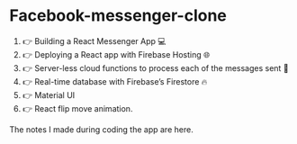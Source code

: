 # Facebook-messenger-clone

1. 👉 Building a React Messenger App 💻
2. 👉 Deploying a React app with Firebase Hosting 🌐
3. 👉 Server-less cloud functions to process each of the messages sent 🚀
4. 👉 Real-time database with Firebase’s Firestore 🔥
5. 👉 Material UI
6. 👉 React flip move animation.

The notes I made during coding the app are here.
